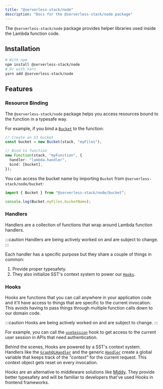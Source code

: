 ```yaml
---
title: "@serverless-stack/node"
description: "Docs for the @serverless-stack/node package"
---
```


The `@serverless-stack/node` package provides helper libraries used inside the Lambda function code.

## Installation

```bash
# With npm
npm install @serverless-stack/node
# Or with Yarn
yarn add @serverless-stack/node
```

## Features

### Resource Binding

The `@serverless-stack/node` package helps you access resources bound to the function in a typesafe way.

For example, if you bind a [`Bucket`](../constructs/Bucket.md) to the function:
```ts
// Create an S3 bucket
const bucket = new Bucket(stack, "myFiles");

// Bind to function
new Function(stack, "myFunction", {
  handler: "lambda.handler",
  bind: [bucket],
});
```

You can access the bucket name by importing `Bucket` from `@serverless-stack/node/bucket`:
```ts
import { Bucket } from "@serverless-stack/node/bucket";

console.log(Bucket.myFiles.bucketName);
```

### Handlers

Handlers are a collection of functions that wrap around Lambda function handlers.

:::caution
Handlers are being actively worked on and are subject to change.
:::

Each handler has a specific purpose but they share a couple of things in common:

1. Provide proper typesafety.
2. They also initialize SST's context system to power our [`Hooks`](#hooks).

### Hooks

Hooks are functions that you can call anywhere in your application code and it'll have access to things that are specific to the current invocation. This avoids having to pass things through multiple function calls down to our domain code.

:::caution
Hooks are being actively worked on and are subject to change.
:::

For example, you can call the [`useSession`](#usesession) hook to get access to the current user session in APIs that need authentication.

Behind the scenes, Hooks are powered by a SST's context system. Handlers like the [`GraphQLHandler`](#graphqlhandler) and the generic [`Handler`](#handler) create a global variable that keeps track of the _"context"_ for the current request. This context object gets reset on every invocation.

Hooks are an alternative to middleware solutions like [Middy](https://middy.js.org). They provide better typesafety and will be familiar to developers that've used Hooks in frontend frameworks.